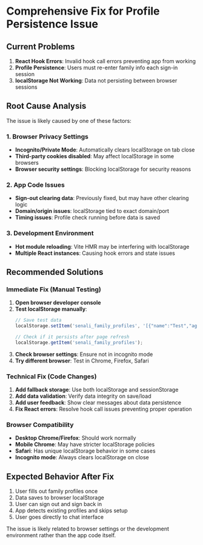 # Comprehensive Fix for Profile Persistence Issue

## Current Problems
1. **React Hook Errors**: Invalid hook call errors preventing app from working
2. **Profile Persistence**: Users must re-enter family info each sign-in session
3. **localStorage Not Working**: Data not persisting between browser sessions

## Root Cause Analysis
The issue is likely caused by one of these factors:

### 1. Browser Privacy Settings
- **Incognito/Private Mode**: Automatically clears localStorage on tab close
- **Third-party cookies disabled**: May affect localStorage in some browsers
- **Browser security settings**: Blocking localStorage for security reasons

### 2. App Code Issues
- **Sign-out clearing data**: Previously fixed, but may have other clearing logic
- **Domain/origin issues**: localStorage tied to exact domain/port
- **Timing issues**: Profile check running before data is saved

### 3. Development Environment
- **Hot module reloading**: Vite HMR may be interfering with localStorage
- **Multiple React instances**: Causing hook errors and state issues

## Recommended Solutions

### Immediate Fix (Manual Testing)
1. **Open browser developer console**
2. **Test localStorage manually**:
   ```javascript
   // Save test data
   localStorage.setItem('senali_family_profiles', '[{"name":"Test","age":30,"relationship":"self"}]');
   
   // Check if it persists after page refresh
   localStorage.getItem('senali_family_profiles');
   ```
3. **Check browser settings**: Ensure not in incognito mode
4. **Try different browser**: Test in Chrome, Firefox, Safari

### Technical Fix (Code Changes)
1. **Add fallback storage**: Use both localStorage and sessionStorage
2. **Add data validation**: Verify data integrity on save/load
3. **Add user feedback**: Show clear messages about data persistence
4. **Fix React errors**: Resolve hook call issues preventing proper operation

### Browser Compatibility
- **Desktop Chrome/Firefox**: Should work normally
- **Mobile Chrome**: May have stricter localStorage policies
- **Safari**: Has unique localStorage behavior in some cases
- **Incognito mode**: Always clears localStorage on close

## Expected Behavior After Fix
1. User fills out family profiles once
2. Data saves to browser localStorage
3. User can sign out and sign back in
4. App detects existing profiles and skips setup
5. User goes directly to chat interface

The issue is likely related to browser settings or the development environment rather than the app code itself.